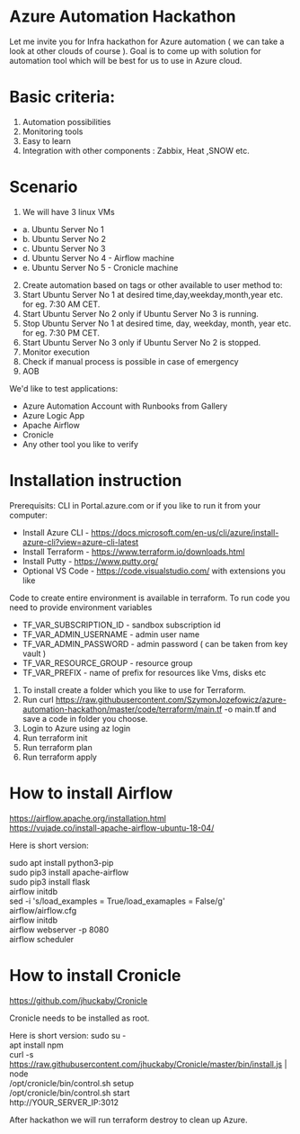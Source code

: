 # Azure Automation Hackathon

Let me invite you for Infra hackathon for Azure automation ( we can take a look at other clouds of course ).
Goal is to come up with solution for automation tool which will be best for us to use in Azure cloud.

# Basic criteria:

1.	Automation possibilities 
2.	Monitoring tools
3.	Easy to learn
4.	Integration with other components : Zabbix, Heat ,SNOW etc.

# Scenario

1.	We will have 3 linux VMs 
- a.	Ubuntu Server No 1
- b.	Ubuntu Server No 2
- c.	Ubuntu Server No 3
- d.	Ubuntu Server No 4 - Airflow machine
- e.	Ubuntu Server No 5 - Cronicle machine

2.	Create automation based on tags or other available to user method to:
3.	Start Ubuntu Server No 1 at desired time,day,weekday,month,year etc. for eg. 7:30 AM CET. 
4.	Start Ubuntu Server No 2 only if Ubuntu Server No 3 is running.
5.	Stop Ubuntu Server No 1 at desired time, day, weekday, month, year etc. for eg. 7:30 PM CET. 
6.	Start Ubuntu Server No 3 only if Ubuntu Server No 2 is stopped.
7.	Monitor execution
8.	Check if manual process is possible in case of emergency
9.	AOB

We'd like to test applications:
-	Azure Automation Account with Runbooks from Gallery
-	Azure Logic App
-	Apache Airflow 
-	Cronicle
-	Any other tool you like to verify




# Installation instruction
Prerequisits:
CLI in Portal.azure.com or if you like to run it from your computer:
- Install Azure CLI - https://docs.microsoft.com/en-us/cli/azure/install-azure-cli?view=azure-cli-latest
- Install Terraform - https://www.terraform.io/downloads.html
- Install Putty     - https://www.putty.org/  
- Optional VS Code  - https://code.visualstudio.com/ with extensions you like  

Code to create entire environment is available in terraform.
To run code you need to provide environment variables
-	TF_VAR_SUBSCRIPTION_ID  - sandbox subscription id
-	TF_VAR_ADMIN_USERNAME   - admin user name
-	TF_VAR_ADMIN_PASSWORD   - admin password ( can be taken from key vault )
-	TF_VAR_RESOURCE_GROUP   - resource group
-	TF_VAR_PREFIX           - name of prefix for resources like Vms, disks etc


1. To install create a folder which you like to use for Terraform.
2. Run curl https://raw.githubusercontent.com/SzymonJozefowicz/azure-automation-hackathon/master/code/terraform/main.tf -o main.tf and save a code in folder you choose.
3. Login to Azure using az login
4. Run terraform init
5. Run terraform plan
6. Run terraform apply

# How to install Airflow  
https://airflow.apache.org/installation.html  
https://vujade.co/install-apache-airflow-ubuntu-18-04/  

Here is short version:  

sudo apt install python3-pip  
sudo pip3 install apache-airflow  
sudo pip3 install flask  
airflow initdb  
sed -i 's/load_examples = True/load_examaples = False/g' airflow/airflow.cfg  
airflow initdb  
airflow webserver -p 8080  
airflow scheduler  


# How to install Cronicle
https://github.com/jhuckaby/Cronicle

Cronicle needs to be installed as root.

Here is short version:
sudo su -  
apt install npm  
curl -s https://raw.githubusercontent.com/jhuckaby/Cronicle/master/bin/install.js | node  
/opt/cronicle/bin/control.sh setup  
/opt/cronicle/bin/control.sh start  
http://YOUR_SERVER_IP:3012  


After hackathon we will run terraform destroy to clean up Azure.







